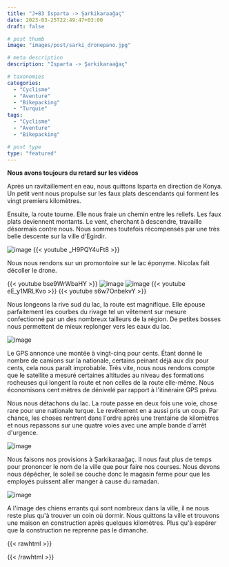 ```yaml
---
title: "J+83 Isparta -> Şarkikaraağaç"
date: 2023-03-25T22:49:47+03:00
draft: false

# post thumb
image: "images/post/sarki_dronepano.jpg"

# meta description
description: "Isparta -> Şarkikaraağaç"

# taxonomies
categories:
  - "Cyclisme" 
  - "Aventure" 
  - "Bikepacking"
  - "Turquie" 
tags:
  - "Cyclisme" 
  - "Aventure" 
  - "Bikepacking" 

# post type
type: "featured"
---
```


**Nous avons toujours du retard sur les vidéos**

Après un ravitaillement en eau, nous quittons Isparta en direction de Konya. Un petit vent nous propulse sur les faux plats descendants qui forment les vingt premiers kilomètres. 

Ensuite, la route tourne. Elle nous fraie un chemin entre les reliefs. Les faux plats deviennent montants. Le vent, cherchant à descendre, travaille désormais contre nous. Nous sommes toutefois récompensés par une très belle descente sur la ville d'Egirdir. 

![image](../../images/post/sarki_velo.jpg)
{{< youtube _H9PQY4uFt8 >}}

Nous nous rendons sur un promontoire sur le lac éponyme. Nicolas fait décoller le drone. 

{{< youtube bse9WrWbaHY >}}
![image](../../images/post/sarki_dronedistance.jpg)
![image](../../images/post/sarki_dronejetee.jpg)
{{< youtube eE_y1MRLKvo >}}
{{< youtube s6w7OnbekvY >}}

Nous longeons la rive sud du lac, la route est magnifique. Elle épouse parfaitement les courbes du rivage tel un vêtement sur mesure confectionné par un des nombreux tailleurs de la région. De petites bosses nous permettent de mieux replonger vers les eaux du lac. 

![image](../../images/post/sarki_montagne.jpg)

Le GPS annonce une montée à vingt-cinq pour cents. Étant donné le nombre de camions sur la nationale, certains peinant déjà aux dix pour cents, cela nous paraît improbable. Très vite, nous nous rendons compte que le satellite a mesuré certaines altitudes au niveau des formations rocheuses qui longent la route et non celles de la route elle-même. Nous économisons cent mètres de dénivelé par rapport à l'itinéraire GPS prévu. 

Nous nous détachons du lac. La route passe en deux fois une voie, chose rare pour une nationale turque. Le revêtement en a aussi pris un coup. Par chance, les choses rentrent dans l'ordre après une trentaine de kilomètres et nous repassons sur une quatre voies avec une ample bande d'arrêt d'urgence.

![image](../../images/post/sarki_montagneneige.jpg)

Nous faisons nos provisions à Şarkikaraağaç. Il nous faut plus de temps pour prononcer le nom de la ville que pour faire nos courses. Nous devons nous dépêcher, le soleil se couche donc le magasin ferme pour que les employés puissent aller manger à cause du ramadan. 

![image](../../images/post/sarki_sarki.jpg)

A l'image des chiens errants qui sont nombreux dans la ville, il ne nous reste plus qu'à trouver un coin où dormir. Nous quittons la ville et trouvons une maison en construction après quelques kilomètres. Plus qu'à espérer que la construction ne reprenne pas le dimanche. 

{{< rawhtml >}} 
<div class="strava-embed-placeholder" data-embed-type="activity" data-embed-id="8775935488"></div><script src="https://strava-embeds.com/embed.js"></script>
{{< /rawhtml >}} 

